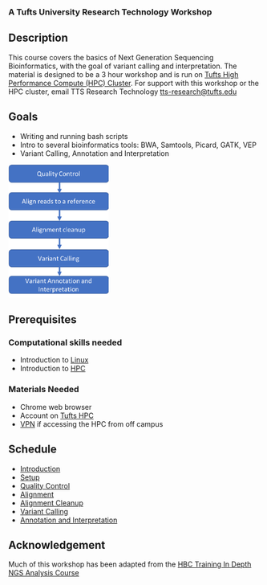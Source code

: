 ### A Tufts University Research Technology Workshop

## Description
This course covers the basics of Next Generation Sequencing Bioinformatics, with the goal of 
variant calling and interpretation.
The material is designed to be a 3 hour workshop and is run on [Tufts High Performance Compute (HPC) Cluster](https://access.tufts.edu/research-cluster-account).
For support with this workshop or the HPC cluster, email TTS Research Technology [tts-research@tufts.edu](mailto:ltts-research@tufts.edu)

## Goals
- Writing and running bash scripts
- Intro to several bioinformatics tools: BWA, Samtools, Picard, GATK, VEP
- Variant Calling, Annotation and Interpretation

<img src="img/workflow.png" width="200">

## Prerequisites

### Computational skills needed
- Introduction to [Linux](https://tufts.box.com/s/x9aflewr2qw59pcbgcghbo9muykbi4ju)
- Introduction to [HPC](https://tufts.box.com/s/yubnzxnpih14hd80mbfxqrkdri8s2nws)

### Materials Needed
- Chrome web browser
- Account on [Tufts HPC](https://access.tufts.edu/research-cluster-account)
- [VPN](https://access.tufts.edu/vpn) if accessing the HPC from off campus

## Schedule
- [Introduction](slides/intro_to_ngs_bioinformatics_into_18May20.pdf)
- [Setup](lessons/01_Setup.md)
- [Quality Control](lessons/02_Quality_Control.md)
- [Alignment](lessons/03_Alignment.md)
- [Alignment Cleanup](lessons/04_Alignment_Cleanup.md)
- [Variant Calling](lessons/05_Variant_Calling.md)
- [Annotation and Interpretation](lessons/06_Variant_Annotation.md)


## Acknowledgement
Much of this workshop has been adapted from the [HBC Training In Depth NGS Analysis Course](https://github.com/hbctraining/In-depth-NGS-Data-Analysis-Course)
